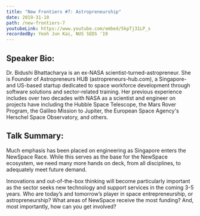```yaml
---
title: "New Frontiers #7: Astropreneurship"
date: 2019-31-10
path: /new-frontiers-7
youtubeLink: https://www.youtube.com/embed/5kpTj31LP_s
recordedBy: Yeoh Jun Kai, NUS SEDS '19
---
```


## Speaker Bio:

Dr. Bidushi Bhattacharya is an ex-NASA scientist-turned-astropreneur. She is Founder of Astropreneurs HUB (astropreneurs-hub.com), a Singapore- and US-based startup dedicated to space workforce development through software solutions and sector-related training. Her previous experience includes over two decades with NASA as a scientist and engineer on projects have including the Hubble Space Telescope, the Mars Rover Program, the Galileo Mission to Jupiter, the European Space Agency's Herschel Space Observatory, and others.

## Talk Summary:

Much emphasis has been placed on engineering as Singapore enters the NewSpace Race. While this serves as the base for the NewSpace ecosystem, we need many more hands on deck, from all disciplines, to adequately meet future demand.

Innovations and out-of-the-box thinking will become particularly important as the sector seeks new technology and support services in the coming 3-5 years. Who are today’s and tomorrow’s player in space entrepreneurship, or astropreneurship? What areas of NewSpace receive the most funding? And, most importantly, how can you get involved?
